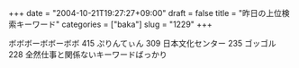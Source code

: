 +++
date = "2004-10-21T19:27:27+09:00"
draft = false
title = "昨日の上位検索キーワード"
categories = ["baka"]
slug = "1229"
+++

ボボボーボボーボボ 415
ぷりんてぃん 309
日本文化センター 235
ゴッゴル 228
全然仕事と関係ないキーワードばっかり
